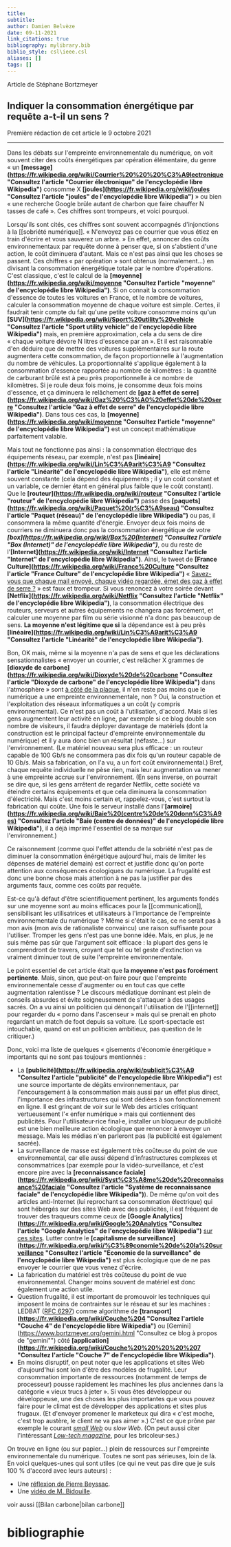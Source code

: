 ```yaml
---
title: 
subtitle:
author: Damien Belvèze
date: 09-11-2021
link_citations: true
bibliography: mylibrary.bib
biblio_style: csl\ieee.csl
aliases: []
tags: []
---
```



Article de Stéphane Bortzmeyer

## Indiquer la consommation énergétique par requête a-t-il un sens ?

Première rédaction de cet article le 9 octobre 2021  

---

Dans les débats sur l'empreinte environnementale du numérique, on voit souvent citer des coûts énergétiques par opération élémentaire, du genre « un **[message](https://fr.wikipedia.org/wiki/Courrier%20%20%20%C3%A9lectronique "Consultez l'article "Courrier   électronique" de l'encyclopédie libre Wikipedia")** consomme X **[joules](https://fr.wikipedia.org/wiki/joules "Consultez l'article "joules" de l'encyclopédie libre Wikipedia")** » ou bien « une recherche Google brûle autant de charbon que faire chauffer N tasses de café ». Ces chiffres sont trompeurs, et voici pourquoi.

Lorsqu'ils sont cités, ces chiffres sont souvent accompagnés d'injonctions à la [[sobriété numérique]]. « N'envoyez pas ce courrier que vous étiez en train d'écrire et vous sauverez un arbre. » En effet, annoncer des coûts environnementaux par requête donne à penser que, si on s'abstient d'une action, le coût diminuera d'autant. Mais ce n'est pas ainsi que les choses se passent. Ces chiffres « par opération » sont obtenus (normalement…) en divisant la consommation énergétique totale par le nombre d'opérations. C'est classique, c'est le calcul de la **[moyenne](https://fr.wikipedia.org/wiki/moyenne "Consultez l'article "moyenne" de l'encyclopédie libre Wikipedia")**. Si on connait la consommation d'essence de toutes les voitures en France, et le nombre de voitures, calculer la consommation moyenne de chaque voiture est simple. Certes, il faudrait tenir compte du fait qu'une petite voiture consomme moins qu'un **[SUV](https://fr.wikipedia.org/wiki/Sport%20utility%20vehicle "Consultez l'article "Sport utility vehicle" de l'encyclopédie libre Wikipedia")** mais, en première approximation, cela a du sens de dire « chaque voiture dévore N litres d'essence par an ». Et il est raisonnable d'en déduire que de mettre des voitures supplémentaires sur la route augmentera cette consommation, de façon proportionnelle à l'augmentation du nombre de véhicules. La proportionnalité s'applique également à la consommation d'essence rapportée au nombre de kilomètres : la quantité de carburant brûlé est à peu près proportionnelle à ce nombre de kilomètres. Si je roule deux fois moins, je consomme deux fois moins d'essence, et ça diminuera le relâchement de **[gaz à effet de serre](https://fr.wikipedia.org/wiki/Gaz%20%C3%A0%20effet%20de%20serre "Consultez l'article "Gaz à effet de serre" de l'encyclopédie libre Wikipedia")**. Dans tous ces cas, la **[moyenne](https://fr.wikipedia.org/wiki/moyenne "Consultez l'article "moyenne" de l'encyclopédie libre Wikipedia")** est un concept mathématique parfaitement valable.

Mais tout ne fonctionne pas ainsi : la consommation électrique des équipements réseau, par exemple, n'est pas **[linéaire](https://fr.wikipedia.org/wiki/Lin%C3%A9arit%C3%A9 "Consultez l'article "Linéarité" de l'encyclopédie libre Wikipedia")**, elle est même souvent constante (cela dépend des équipements ; il y un coût constant et un variable, ce dernier étant en général plus faible que le coût constant). Que le **[routeur](https://fr.wikipedia.org/wiki/routeur "Consultez l'article "routeur" de l'encyclopédie libre Wikipedia")** passe des **[paquets](https://fr.wikipedia.org/wiki/Paquet%20(r%C3%A9seau) "Consultez l'article "Paquet (réseau)" de l'encyclopédie libre Wikipedia")** ou pas, il consommera la même quantité d'énergie. Envoyer deux fois moins de courriers ne diminuera donc pas la consommation énergétique de votre _**[box](https://fr.wikipedia.org/wiki/Box%20(Internet) "Consultez l'article "Box (Internet)" de l'encyclopédie libre Wikipedia")**_, ou du reste de l'**[Internet](https://fr.wikipedia.org/wiki/Internet "Consultez l'article "Internet" de l'encyclopédie libre Wikipedia")**. Ainsi, le tweet de **[France Culture](https://fr.wikipedia.org/wiki/France%20Culture "Consultez l'article "France Culture" de l'encyclopédie libre Wikipedia")** « [Savez-vous que chaque mail envoyé, chaque vidéo regardée, émet des gaz à effet de serre ?](https://twitter.com/franceculture/status/1400011378258284544) » est faux et trompeur. Si vous renoncez à votre soirée devant **[Netflix](https://fr.wikipedia.org/wiki/Netflix "Consultez l'article "Netflix" de l'encyclopédie libre Wikipedia")**, la consommation électrique des routeurs, serveurs et autres équipements ne changera pas forcément, et calculer une moyenne par film ou série visionné n'a donc pas beaucoup de sens. **La moyenne n'est légitime que si** la dépendance est à peu près **[linéaire](https://fr.wikipedia.org/wiki/Lin%C3%A9arit%C3%A9 "Consultez l'article "Linéarité" de l'encyclopédie libre Wikipedia")**.

Bon, OK mais, même si la moyenne n'a pas de sens et que les déclarations sensationnalistes « envoyer un courrier, c'est relâcher X grammes de **[dioxyde de carbone](https://fr.wikipedia.org/wiki/Dioxyde%20de%20carbone "Consultez l'article "Dioxyde de carbone" de l'encyclopédie libre Wikipedia")** dans l'atmosphère » sont [à côté de la plaque](https://twitter.com/pbeyssac/status/1338814678189879297), il n'en reste pas moins que le numérique a une empreinte environnementale, non ? Oui, la construction et l'exploitation des réseaux informatiques a un coût (y compris environnemental). Ce n'est pas un coût à l'utilisation, d'accord. Mais si les gens augmentent leur activité en ligne, par exemple si ce blog double son nombre de visiteurs, il faudra déployer davantage de matériels (dont la construction est le principal facteur d'empreinte environnementale du numérique) et il y aura donc bien un résultat (néfaste…) sur l'environnement. (Le matériel nouveau sera plus efficace : un routeur capable de 100 Gb/s ne consommera pas dix fois qu'un routeur capable de 10 Gb/s. Mais sa fabrication, on l'a vu, a un fort coût environnemental.) Bref, chaque requête individuelle ne pèse rien, mais leur augmentation va mener à une empreinte accrue sur l'environnement. (En sens inverse, on pourrait se dire que, si les gens arrêtent de regarder Netflix, cette société va éteindre certains équipements et que cela diminuera la consommation d'électricité. Mais c'est moins certain et, rappelez-vous, c'est surtout la fabrication qui coûte. Une fois le serveur installé dans l'**[armoire](https://fr.wikipedia.org/wiki/Baie%20(centre%20de%20donn%C3%A9es) "Consultez l'article "Baie (centre de données)" de l'encyclopédie libre Wikipedia")**, il a déjà imprimé l'essentiel de sa marque sur l'environnement.)

Ce raisonnement (comme quoi l'effet attendu de la sobriété n'est pas de diminuer la consommation énérgétique aujourd'hui, mais de limiter les dépenses de matériel demain) est correct et justifie donc qu'on porte attention aux conséquences écologiques du numérique. La frugalité est donc une bonne chose mais attention à ne pas la justifier par des arguments faux, comme ces coûts par requête.

Est-ce qu'à défaut d'être scientifiquement pertinent, les arguments fondés sur une moyenne sont au moins efficaces pour la [[communication]], sensibilisant les utilisatrices et utilisateurs à l'importance de l'empreinte environnementale du numérique ? Même si c'était le cas, ce ne serait pas à mon avis (mon avis de rationaliste convaincu) une raison suffisante pour l'utiliser. Tromper les gens n'est pas une bonne idée. Mais, en plus, je ne suis même pas sûr que l'argument soit efficace : la plupart des gens le comprendront de travers, croyant que tel ou tel geste d'extinction va vraiment diminuer tout de suite l'empreinte environnementale.

Le point essentiel de cet article était que **la moyenne n'est pas forcément pertinente**. Mais, sinon, que peut-on faire pour que l'empreinte environnementale cesse d'augmenter ou en tout cas que cette augmentation ralentisse ? Le discours médiatique dominant est plein de conseils absurdes et évite soigneusement de s'attaquer à des usages sacrés. On a vu ainsi un politicien qui dénonçait l'utilisation de l'[[internet]] pour regarder du « porno dans l'ascenseur » mais qui se prenait en photo regardant un match de foot depuis sa voiture. (Le sport-spectacle est intouchable, quand on est un politicien ambitieux, pas question de le critiquer.)

Donc, voici ma liste de quelques « gisements d'économie énergétique » importants qui ne sont pas toujours mentionnés :

-   La **[publicité](https://fr.wikipedia.org/wiki/publicit%C3%A9 "Consultez l'article "publicité" de l'encyclopédie libre Wikipedia")** est une source importante de dégâts environnementaux, par l'encouragement à la consommation mais aussi par un effet plus direct, l'importance des infrastructures qui sont dédiées à son fonctionnement en ligne. Il est grinçant de voir sur le Web des articles critiquant vertueusement l'« enfer numérique » mais qui contiennent des publicités. Pour l'utilisateur·rice final·e, installer un bloqueur de publicité est une bien meilleure action écologique que renoncer à envoyer un message. Mais les médias n'en parleront pas (la publicité est également sacrée).
-   La surveillance de masse est également très coûteuse du point de vue environnemental, car elle aussi dépend d'infrastructures complexes et consommatrices (par exemple pour la vidéo-surveillance, et c'est encore pire avec la **[reconnaissance faciale](https://fr.wikipedia.org/wiki/Syst%C3%A8me%20de%20reconnaissance%20faciale "Consultez l'article "Système de reconnaissance faciale" de l'encyclopédie libre Wikipedia")**). De même qu'on voit des articles anti-Internet (lui reprochant sa consommation électrique) qui sont hébergés sur des sites Web avec des publicités, il est fréquent de trouver des traqueurs comme ceux de **[Google Analytics](https://fr.wikipedia.org/wiki/Google%20Analytics "Consultez l'article "Google Analytics" de l'encyclopédie libre Wikipedia")** [sur ces sites](https://twitter.com/Shnoulle/status/1445008372428836866). Lutter contre le **[capitalisme de surveillance](https://fr.wikipedia.org/wiki/%C3%89conomie%20de%20la%20surveillance "Consultez l'article "Économie de la surveillance" de l'encyclopédie libre Wikipedia")** est plus écologique que de ne pas envoyer le courrier que vous venez d'écrire.
-   La fabrication du matériel est très coûteuse du point de vue environnemental. Changer moins souvent de matériel est donc également une action utile.
-   Question frugalité, il est important de promouvoir les techniques qui imposent le moins de contraintes sur le réseau et sur les machines : LEDBAT ([RFC 6297](https://www.bortzmeyer.org/6297.html "Consultez l'analyse du RFC 6297")) comme algorithme de **[transport](https://fr.wikipedia.org/wiki/Couche%204 "Consultez l'article "Couche 4" de l'encyclopédie libre Wikipedia")** ou [Gemini](https://www.bortzmeyer.org/gemini.html "Consultez ce blog à propos de "gemini"") côté **[application](https://fr.wikipedia.org/wiki/Couche%20%20%20%20%207 "Consultez l'article "Couche     7" de l'encyclopédie libre Wikipedia")**.
-   En moins disruptif, on peut noter que les applications et sites Web d'aujourd'hui sont loin d'être des modèles de frugalité. Leur consommation importante de ressources (notamment de temps de processeur) pousse rapidement les machines les plus anciennes dans la catégorie « vieux trucs à jeter ». Si vous êtes développeur ou développeuse, une des choses les plus importantes que vous pouvez faire pour le climat est de développer des applications et sites plus frugaux. (Et d'envoyer promener le marketeux qui dira « c'est moche, c'est trop austère, le client ne va pas aimer ».) C'est ce que prône par exemple le courant _[small Web](https://benhoyt.com/writings/the-small-web-is-beautiful/)_ ou _slow Web_. (On peut aussi citer l'intéressant _[Low-tech magazine](https://www.lowtechmagazine.com/)_, pour les bricoleur·ses.)

On trouve en ligne (ou sur papier…) plein de ressources sur l'empreinte environnementale du numérique. Toutes ne sont pas sérieuses, loin de là. En voici quelques-unes qui sont utiles (ce qui ne veut pas dire que je suis 100 % d'accord avec leurs auteurs) :

-   Une [réflexion de Pierre Beyssac](https://signal.eu.org/blog/2021/03/09/limpact-environnemental-du-volume-de-donnees-une-arnaque-intellectuelle/).
-   Une [vidéo de M. Bidouille](https://video.monsieurbidouille.fr/w/b9029464-4ac8-4a1c-bf35-777fb19a0707).


voir aussi [[Bilan carbone|bilan carbone]]

# bibliographie


